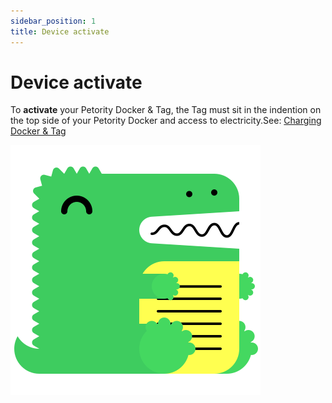 ```yaml
---
sidebar_position: 1
title: Device activate
---
```


# Device activate
To **activate** your Petority Docker & Tag, the Tag must sit in the indention on the top side of your Petority Docker and access to electricity.See: [Charging Docker & Tag](/docs/devices/2-battery-charging/battery-charging)

![activate](/img/logo.svg)

